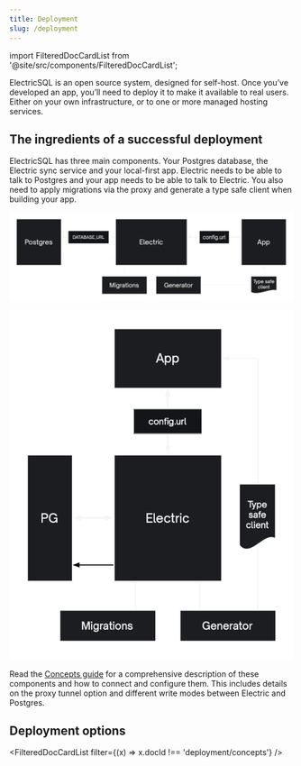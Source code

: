 ```yaml
---
title: Deployment
slug: /deployment
---
```


import FilteredDocCardList from '@site/src/components/FilteredDocCardList';

ElectricSQL is an open source system, designed for self-host. Once you’ve developed an app, you’ll need to deploy it to make it available to real users. Either on your own infrastructure, or to one or more managed hosting services.

## The ingredients of a successful deployment

ElectricSQL has three main components. Your Postgres database, the Electric sync service and your local-first app. Electric needs to be able to talk to Postgres and your app needs to be able to talk to Electric. You also need to apply migrations via the proxy and generate a type safe client when building your app.

<div className="hidden sm:block">

[![Overview of deployment components](../deployment/_images/overview.png)](../deployment/concepts.md)

</div>
<div className="block sm:hidden">

[![Overview of deployment components](../deployment/_images/overview.sm.png)](../deployment/concepts.md)

</div>

Read the [Concepts guide](../deployment/concepts.md) for a comprehensive description of these components and how to connect and configure them. This includes details on the proxy tunnel option and different write modes between Electric and Postgres.

## Deployment options

<FilteredDocCardList filter={(x) => x.docId !== 'deployment/concepts'} />
